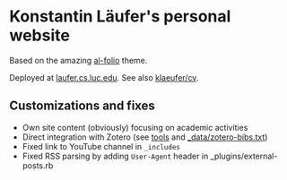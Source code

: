 # Konstantin Läufer's personal website

Based on the amazing [al-folio](https://github.com/alshedivat/al-folio) theme.

Deployed at [laufer.cs.luc.edu](https://laufer.cs.luc.edu/). 
See also [klaeufer/cv](https://github.com/klaeufer/cv).

## Customizations and fixes

- Own site content (obviously) focusing on academic activities
- Direct integration with Zotero (see [tools](tree/main/tools) and [_data/zotero-bibs.txt](tree/main/_data/zotero-bibs.txt))
- Fixed link to YouTube channel in `_includes`
- Fixed RSS parsing by adding `User-Agent` header in _plugins/external-posts.rb
